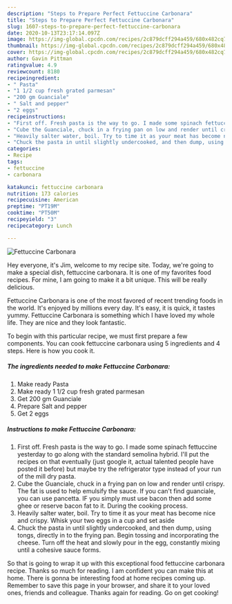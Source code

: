 ```yaml
---
description: "Steps to Prepare Perfect Fettuccine Carbonara"
title: "Steps to Prepare Perfect Fettuccine Carbonara"
slug: 1607-steps-to-prepare-perfect-fettuccine-carbonara
date: 2020-10-13T23:17:14.097Z
image: https://img-global.cpcdn.com/recipes/2c879dcff294a459/680x482cq70/fettuccine-carbonara-recipe-main-photo.jpg
thumbnail: https://img-global.cpcdn.com/recipes/2c879dcff294a459/680x482cq70/fettuccine-carbonara-recipe-main-photo.jpg
cover: https://img-global.cpcdn.com/recipes/2c879dcff294a459/680x482cq70/fettuccine-carbonara-recipe-main-photo.jpg
author: Gavin Pittman
ratingvalue: 4.9
reviewcount: 8180
recipeingredient:
- " Pasta"
- "1 1/2 cup fresh grated parmesan"
- "200 gm Guanciale"
- " Salt and pepper"
- "2 eggs"
recipeinstructions:
- "First off. Fresh pasta is the way to go. I made some spinach fettuccine yesterday to go along with the standard semolina hybrid. I&#39;ll put the recipes on that eventually (just google it, actual talented people have posted it before) but maybe try the refrigerator type instead of your run of the mill dry pasta."
- "Cube the Guanciale, chuck in a frying pan on low and render until crispy. The fat is used to help emulsify the sauce. If you can&#39;t find guanciale, you can use pancetta. IF you simply must use bacon then add some ghee or reserve bacon fat to it. During the cooking process."
- "Heavily salter water, boil. Try to time it as your meat has become nice and crispy. Whisk your two eggs in a cup and set aside"
- "Chuck the pasta in until slightly undercooked, and then dump, using tongs, directly in to the frying pan. Begin tossing and incorporating the cheese. Turn off the heat and slowly pour in the egg, constantly mixing until a cohesive sauce forms."
categories:
- Recipe
tags:
- fettuccine
- carbonara

katakunci: fettuccine carbonara 
nutrition: 173 calories
recipecuisine: American
preptime: "PT19M"
cooktime: "PT50M"
recipeyield: "3"
recipecategory: Lunch

---
```



![Fettuccine Carbonara](https://img-global.cpcdn.com/recipes/2c879dcff294a459/680x482cq70/fettuccine-carbonara-recipe-main-photo.jpg)

Hey everyone, it's Jim, welcome to my recipe site. Today, we're going to make a special dish, fettuccine carbonara. It is one of my favorites food recipes. For mine, I am going to make it a bit unique. This will be really delicious.



Fettuccine Carbonara is one of the most favored of recent trending foods in the world. It's enjoyed by millions every day. It's easy, it is quick, it tastes yummy. Fettuccine Carbonara is something which I have loved my whole life. They are nice and they look fantastic.


To begin with this particular recipe, we must first prepare a few components. You can cook fettuccine carbonara using 5 ingredients and 4 steps. Here is how you cook it.

<!--inarticleads1-->

##### The ingredients needed to make Fettuccine Carbonara:

1. Make ready  Pasta
1. Make ready 1 1/2 cup fresh grated parmesan
1. Get 200 gm Guanciale
1. Prepare  Salt and pepper
1. Get 2 eggs




<!--inarticleads2-->

##### Instructions to make Fettuccine Carbonara:

1. First off. Fresh pasta is the way to go. I made some spinach fettuccine yesterday to go along with the standard semolina hybrid. I&#39;ll put the recipes on that eventually (just google it, actual talented people have posted it before) but maybe try the refrigerator type instead of your run of the mill dry pasta.
1. Cube the Guanciale, chuck in a frying pan on low and render until crispy. The fat is used to help emulsify the sauce. If you can&#39;t find guanciale, you can use pancetta. IF you simply must use bacon then add some ghee or reserve bacon fat to it. During the cooking process.
1. Heavily salter water, boil. Try to time it as your meat has become nice and crispy. Whisk your two eggs in a cup and set aside
1. Chuck the pasta in until slightly undercooked, and then dump, using tongs, directly in to the frying pan. Begin tossing and incorporating the cheese. Turn off the heat and slowly pour in the egg, constantly mixing until a cohesive sauce forms.




So that is going to wrap it up with this exceptional food fettuccine carbonara recipe. Thanks so much for reading. I am confident you can make this at home. There is gonna be interesting food at home recipes coming up. Remember to save this page in your browser, and share it to your loved ones, friends and colleague. Thanks again for reading. Go on get cooking!
